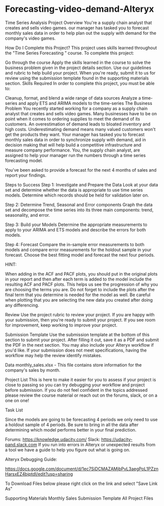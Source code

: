 # Forecasting-video-demand-Alteryx
Time Series Analysis
Project Overview
You're a supply chain analyst that creates and sells video games. our manager has tasked you to forecast monthly sales data in order to help plan out the supply with demand for the company's video games.

How Do I Complete this Project?
This project uses skills learned throughout the "Time Series Forecasting ” course. To complete this project:

Go through the course
Apply the skills learned in the course to solve the business problem given in the project details section.
Use our guidelines and rubric to help build your project.
When you're ready, submit it to us for review using the submission template found in the supporting materials section.
Skills Required
In order to complete this project, you must be able to:

Cleanup, format, and blend a wide range of data sources
Analyze a time-series and apply ETS and ARIMA models to the time-series
The Business Problem
You recently started working for a company as a supply chain analyst that creates and sells video games. Many businesses have to be on point when it comes to ordering supplies to meet the demand of its customers. An overestimation of demand leads to bloated inventory and high costs. Underestimating demand means many valued customers won't get the products they want. Your manager has tasked you to forecast monthly sales data in order to synchronize supply with demand, aid in decision making that will help build a competitive infrastructure and measure company performance. You, the supply chain analyst, are assigned to help your manager run the numbers through a time series forecasting model.

You’ve been asked to provide a forecast for the next 4 months of sales and report your findings.

Steps to Success
Step 1: Investigate and Prepare the Data
Look at your data set and determine whether the data is appropriate to use time series models. Determine which records should be held for validation later on.

Step 2: Determine Trend, Seasonal and Error components
Graph the data set and decompose the time series into its three main components: trend, seasonality, and error.

Step 3: Build your Models
Determine the appropriate measurements to apply to your ARIMA and ETS models and describe the errors for both models.

Step 4: Forecast
Compare the in-sample error measurements to both models and compare error measurements for the holdout sample in your forecast. Choose the best fitting model and forecast the next four periods.

HINT:

When adding in the ACF and PACF plots, you should put in the original plots in your report and then after each term is added to the model include the resulting ACF and PACF plots. This helps us see the progression of why you are choosing the terms you are. Do not forget to include the plots after the final term that you determine is needed for the model as well. Be careful when plotting that you are selecting the new data you created after doing any differencing.


Review
Use the project rubric to review your project. If you are happy with your submission, then you're ready to submit your project. If you see room for improvement, keep working to improve your project.

Submission Template
Use the submission template at the bottom of this section to submit your project. After filling it out, save it as a PDF and submit the PDF in the next section. You may also include your Alteryx workflow if you'd like. If your submission does not meet specifications, having the workflow may help the review identify mistakes.

Data
monthly_sales.xlsx - This file contains store information for the company's sales by month.

Project List
This is here to make it easier for you to assess if your project is close to passing so you can try debugging your workflow and project before submission. If you do not feel confident in the topics addressed please review the course material or reach out on the forums, slack, or on a one on one!

Task List












Since the models are going to be forecasting 4 periods we only need to use a holdout sample of 4 periods. Be sure to bring in all the data after determining which model performs better in your final prediction.

Forums: https://knowledge.udacity.com/
Slack: https://udacity-pand.slack.com
If you run into errors in Alteryx or unexpected results from a tool we have a guide to help you figure out what is going on.

Alteryx Debugging Guide:

https://docs.google.com/document/d/1ec7SiDCMAZAMjbPvL3aegPoL1PZznHarsxEZ4bjptdI/edit?usp=sharing

To Download Files below please right click on the link and select "Save Link As"

Supporting Materials
 Monthly Sales
 Submission Template
 All Project Files
